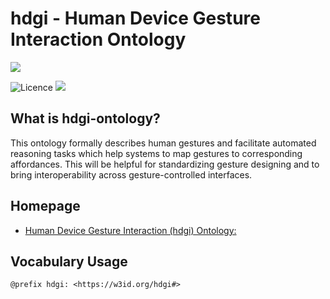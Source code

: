 # hdgi - Human Device Gesture Interaction Ontology

![](https://madhawap.github.io/human-device-interaction-ontology/v0.1/images/underConstructionSign.png)

![Licence](https://img.shields.io/github/license/madhawap/human-device-interaction-ontology?style=plastic) ![](https://img.shields.io/github/issues/madhawap/human-device-interaction-ontology?color=yellow&style=plastic)

## What is hdgi-ontology?
This ontology formally describes human gestures and facilitate automated reasoning tasks which help systems to map gestures to corresponding affordances. This will be helpful for standardizing gesture designing and to bring interoperability across gesture-controlled interfaces.

## Homepage

- [Human Device Gesture Interaction (hdgi) Ontology: ](https://madhawap.github.io/human-device-interaction-ontology/v0.1/index-en.html)

## Vocabulary Usage

    @prefix hdgi: <https://w3id.org/hdgi#>
